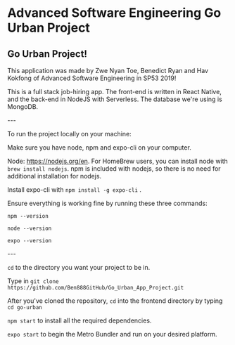 # Advanced Software Engineering Go Urban Project

## Go Urban Project!



This application was made by Zwe Nyan Toe, Benedict Ryan and Hav Kokfong of Advanced Software Engineering in SP53 2019! 



This is a full stack job-hiring app. The front-end is written in React Native, and the back-end in NodeJS with Serverless. The database we're using is MongoDB.



\---



To run the project locally on your machine: 



Make sure you have node, npm and expo-cli on your computer.



Node: https://nodejs.org/en. For HomeBrew users, you can install node with `brew install nodejs`. npm is included with nodejs, so there is no need for additional installation for nodejs.



Install expo-cli with `npm install -g expo-cli` .



Ensure everything is working fine by running these three commands:



```
npm --version
```



```
node --version
```



```
expo --version
```



\---



`cd` to the directory you want your project to be in.



Type in `git clone https://github.com/Ben888GitHub/Go_Urban_App_Project.git` 



After you've cloned the repository, `cd` into the frontend directory by typing `cd go-urban`



`npm start` to install all the required dependencies.



`expo start` to begin the Metro Bundler and run on your desired platform.
